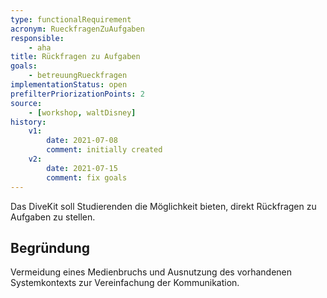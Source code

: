 ```yaml
---
type: functionalRequirement
acronym: RueckfragenZuAufgaben
responsible:    
    - aha
title: Rückfragen zu Aufgaben
goals: 
    - betreuungRueckfragen
implementationStatus: open
prefilterPriorizationPoints: 2
source:
    - [workshop, waltDisney]
history:
    v1:
        date: 2021-07-08
        comment: initially created
    v2:
        date: 2021-07-15
        comment: fix goals
---
```


Das DiveKit soll Studierenden die Möglichkeit bieten, direkt Rückfragen zu Aufgaben zu stellen.

## Begründung

Vermeidung eines Medienbruchs und Ausnutzung des vorhandenen Systemkontexts zur Vereinfachung der Kommunikation.
